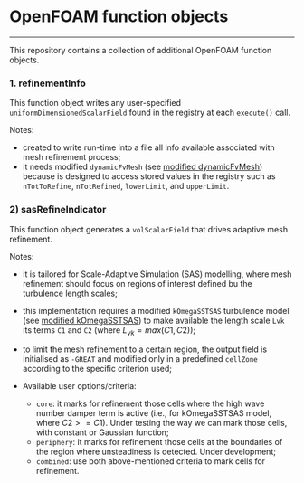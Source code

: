 # OpenFOAM function objects
---

This repository contains a collection of additional OpenFOAM function objects.

### 1. refinementInfo
This function object writes any user-specified `uniformDimensionedScalarField` found in the registry at each `execute()` call.

Notes:
- created to write run-time into a file all info available associated with mesh refinement process;
- it needs modified `dynamicFvMesh` (see [modified dynamicFvMesh](https://github.com/ptava/dynamicFvMesh.git)) because is designed to access stored values in the registry such as `nTotToRefine`, `nTotRefined`, `lowerLimit`, and `upperLimit`.

### 2) sasRefineIndicator
This function object generates a `volScalarField` that drives adaptive mesh refinement.

Notes:
- it is tailored for Scale-Adaptive Simulation (SAS) modelling, where mesh refinement should focus on regions of interest defined bu the turbulence length scales;

- this implementation requires a modified `kOmegaSSTSAS` turbulence model (see [modified kOmegaSSTSAS](https://github.com/ptava/kOmegaSSTSAS.git)) to make available the length scale `Lvk` its terms `C1` and `C2` (where $L_{vk}=max(C1,C2)$);

- to limit the mesh refinement to a certain region, the output field is initialised as `-GREAT` and modified only in a predefined `cellZone` according to the specific criterion used;

- Available user options/criteria:
    * `core`: it marks for refinement those cells where the high wave number damper term is active (i.e., for kOmegaSSTSAS model, where $C2 >= C1$). Under testing the way we can mark those cells, with constant or Gaussian function;
    * `periphery`: it marks for refinement those cells at the boundaries of the region where unsteadiness is detected. Under development;
    * `combined`: use both above-mentioned criteria to mark cells for refinement.

